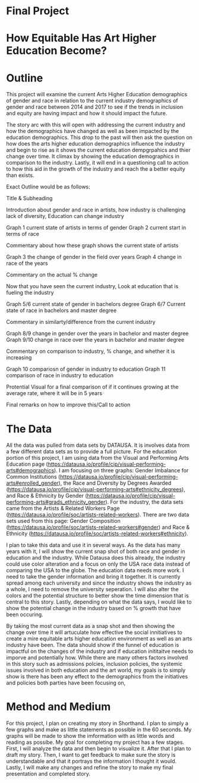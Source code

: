 # Final Project 

# How Equitable Has Art Higher Education Become?

# Outline

This project will examine the current Arts Higher Education demographics of gender and race in relation to the current industry  demographics of gender and race between 2014 and 2017 to see if the trends in inclusion and equity are having impact and how it should impact the future.

The story arc with this will open with addressing the current industry and how the demographics have changed as well as been impacted by the education demographics. This drop to the past will then ask the question on how does the arts higher education demographics influence the industry and begin to rise as it shows the current education dempgrpahics and thier change over time. It climax by showing the education demographics in comparison to the industry. Lastly, it will end in a questioning call to action to how this aid in the growth of the industry and reach the a better equity than exists.

Exact Outline would be as follows: 

Title & Subheading

Introduction about gender and race in artists, how industry is challenging lack of diversity, Education can change industry

Graph 1 current state of artists in terms of gender
Graph 2 current start in terms of race

Commentary about how these graph shows the current state of artists

Graph 3 the change of gender in the field over years
Graph 4 change in race of the years

Commentary on the actual % change

Now that you have seen the current industry, Look at education that is fueling the industry

Graph 5/6 current state of gender in bachelors degree
Graph 6/7 Current state of race in bachelors and master degree

Commentary in similarty/difference from the current industry

Graph 8/9 change in gender over the years in bachelor and master degree
Graph 9/10 change in race over the years in bachelor and master degree

Commentary on comparison to industry, % change, and whether it is increasing

Graph 10 compariosn of gender in industry to education
Graph 11 comparison of race in industry to education

Protential Visual for a final comparison of  if it continues growing at the average rate, where it will be in 5 years

Final remarks on how to improve this/Call to action


# The Data 

All the data was pulled from data sets by DATAUSA. It is involves data from a few different data sets as to provide a full picture. For the education portion of this project, I am using data from the Visual and Performing Arts Education page (https://datausa.io/profile/cip/visual-performing-arts#demographics). I am focusing on three graphs: Gender Imbalance for Common Institutions (https://datausa.io/profile/cip/visual-performing-arts#enrolled_gender), the Race and Diversity by Degrees Awarded (https://datausa.io/profile/cip/visual-performing-arts#ethnicity_degrees), and Race & Ethnicity by Gender (https://datausa.io/profile/cip/visual-performing-arts#grads_ethnicity_gender). For the industry, the data sets came from the Artists & Related Workers Page (https://datausa.io/profile/soc/artists-related-workers). There are two data sets used from this page: Gender Composition (https://datausa.io/profile/soc/artists-related-workers#gender) and Race & Ethnicity (https://datausa.io/profile/soc/artists-related-workers#ethnicity). 

I plan to take this data and use it in several ways. As the data has many years with it, I will show the current snap shot of both race and gender in education and the industry. While Datausa does this already, the industry could use color alteration and a focus on only the USA race data instead of comparing the USA to the globe. The education data needs more work. I need to take the gender information and bring it together. It is currently spread among each university and since the industry shows the industry as a whole, I need to remove the university seperation. I will also alter the colors and the potential structure to better show the time dimension that is central to this story. Lastly, depending on what the data says, I would like to show the potential change in the industry based on % growth that have been occuring.

By taking the most current data as a snap shot and then showing the change over time it will artuculate how effective the social innitiatives to create a mire equitable arts higher education environment as well as an arts industry have been. The data should show if the funnel of education is impactful on the changes of the industry and if education inititaitve needs to imporve and potentially how. While there are many others factors involved in this story such as admissions polcies, inclusion policies, the systemic issues involved in both education and the art world, my goals is to simply show is there has been any effect to the demographics from the initiatives and policies both parties have been focusing on, 

# Method and Medium 

For this project, I plan on creating my story in Shorthand. I plan to simply a few graphs and make as little statements as possible in the 60 seconds. My graphs will be made  to show the imformation with as little words and reading as possibe. My goal for completing my project has a few stages. First, I will analyze the data and then begin to visualize it. After that I plan to draft my story. Then, I want to get feedback to make sure the story is understandable and that it portrays the information I thought it would. Lastly, I will make any changes and refine the story to make my final presentation and completed story. 

